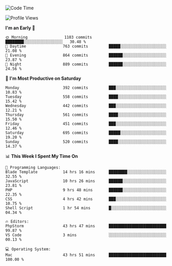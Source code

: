 <!--START_SECTION:waka-->
![Code Time](http://img.shields.io/badge/Code%20Time-2%2C379%20hrs%2029%20mins-blue)

![Profile Views](http://img.shields.io/badge/Profile%20Views-25-blue)

**I'm an Early 🐤** 

```text
🌞 Morning                1103 commits        ████████░░░░░░░░░░░░░░░░░   30.48 % 
🌆 Daytime                763 commits         █████░░░░░░░░░░░░░░░░░░░░   21.08 % 
🌃 Evening                864 commits         ██████░░░░░░░░░░░░░░░░░░░   23.87 % 
🌙 Night                  889 commits         ██████░░░░░░░░░░░░░░░░░░░   24.56 % 
```
📅 **I'm Most Productive on Saturday** 

```text
Monday                   392 commits         ███░░░░░░░░░░░░░░░░░░░░░░   10.83 % 
Tuesday                  558 commits         ████░░░░░░░░░░░░░░░░░░░░░   15.42 % 
Wednesday                442 commits         ███░░░░░░░░░░░░░░░░░░░░░░   12.21 % 
Thursday                 561 commits         ████░░░░░░░░░░░░░░░░░░░░░   15.50 % 
Friday                   451 commits         ███░░░░░░░░░░░░░░░░░░░░░░   12.46 % 
Saturday                 695 commits         █████░░░░░░░░░░░░░░░░░░░░   19.20 % 
Sunday                   520 commits         ████░░░░░░░░░░░░░░░░░░░░░   14.37 % 
```


📊 **This Week I Spent My Time On** 

```text
💬 Programming Languages: 
Blade Template           14 hrs 16 mins      ████████░░░░░░░░░░░░░░░░░   32.55 % 
JavaScript               10 hrs 26 mins      ██████░░░░░░░░░░░░░░░░░░░   23.81 % 
PHP                      9 hrs 48 mins       ██████░░░░░░░░░░░░░░░░░░░   22.35 % 
CSS                      4 hrs 42 mins       ███░░░░░░░░░░░░░░░░░░░░░░   10.75 % 
Shell Script             1 hr 54 mins        █░░░░░░░░░░░░░░░░░░░░░░░░   04.34 % 

🔥 Editors: 
PhpStorm                 43 hrs 47 mins      █████████████████████████   99.87 % 
VS Code                  3 mins              ░░░░░░░░░░░░░░░░░░░░░░░░░   00.13 % 

💻 Operating System: 
Mac                      43 hrs 51 mins      █████████████████████████   100.00 % 
```


<!--END_SECTION:waka-->
